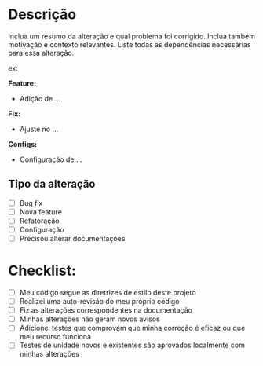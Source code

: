 # Descrição

Inclua um resumo da alteração e qual problema foi corrigido. Inclua também motivação e contexto relevantes. Liste todas as dependências necessárias para essa alteração.

ex:

**Feature:**
* Adição de ...

**Fix:**
* Ajuste no ...

**Configs:**
* Configuração de ...

## Tipo da alteração

- [ ] Bug fix
- [ ] Nova feature
- [ ] Refatoração
- [ ] Configuração
- [ ] Precisou alterar documentações

# Checklist:

- [ ] Meu código segue as diretrizes de estilo deste projeto
- [ ] Realizei uma auto-revisão do meu próprio código
- [ ] Fiz as alterações correspondentes na documentação
- [ ] Minhas alterações não geram novos avisos
- [ ] Adicionei testes que comprovam que minha correção é eficaz ou que meu recurso funciona
- [ ] Testes de unidade novos e existentes são aprovados localmente com minhas alterações